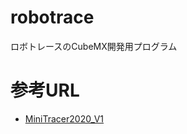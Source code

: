 # robotrace
ロボトレースのCubeMX開発用プログラム

# 参考URL
* [MiniTracer2020_V1](https://os.mbed.com/users/MCR_Xavier/code/MiniTracer2020_V1//file/f382b4244a89/main.cpp/)
